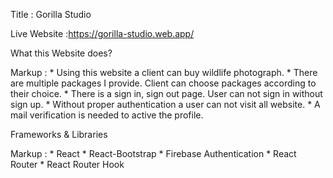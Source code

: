 Title : Gorilla Studio


Live Website :https://gorilla-studio.web.app/


What this Website does?

 Markup : * Using this website a client can buy wildlife photograph.
          * There are multiple packages I provide. Client can choose packages according to their choice.
          * There is a sign in, sign out page. User can not sign in without sign up. 
          * Without proper authentication a user can not visit all website. 
          * A mail verification is needed to active the profile.

Frameworks & Libraries 

Markup : * React
         * React-Bootstrap
         * Firebase Authentication 
         * React Router
         * React Router Hook
